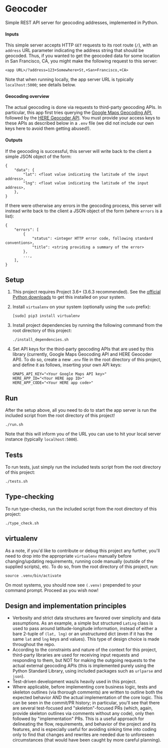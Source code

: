 # Geocoder

Simple REST API server for geocoding addresses, implemented in Python.

#### Inputs

This simple server accepts HTTP `GET` requests to its root route (`/`), with an
`address` URL parameter indicating the address string that should be geocoded.
Thus, if you wanted to get the geocoded data for some location in San Francisco,
CA, you might make the following request to this server:

```
<app URL>/?address=123+Somewhere+St,+San+Francisco,+CA>
```

Note that when running locally, the app server URL is typically
`localhost:5000`; see details below.

#### Geocoding overview

The actual geocoding is done via requests to third-party geocoding APIs. In
particular, this app first tries querying the
[Google Maps Geocoding API](https://developers.google.com/maps/documentation/geocoding/start),
followed by the [HERE Geocoder API](https://developer.here.com/documentation/geocoder/topics/quick-start.html).
You must provide your access keys to these APIs as described below in a `.env`
file (we did not include our own keys here to avoid them getting abused!).

#### Outputs

If the geocoding is successful, this server will write back to the client a
simple JSON object of the form:

```
{
    "data": {
        "lat": <float value indicating the latitude of the input address>,
        "lng": <float value indicating the latitude of the input address>,
    },
}
```

If there were otherwise any errors in the geocoding process, this server will
instead write back to the client a JSON object of the form (where `errors` is a
list):

```
{
    "errors": [
        {
            "status": <integer HTTP error code, following standard conventions>,
            "title": <string providing a summary of the error>
        },
        ...,
    ],
}
```

## Setup

1. This project requires Project 3.6+ (3.6.3 recommended). See the
    [official Python downloads](https://www.python.org/downloads/) to get this
    installed on your system.

2. Install `virtualenv` on your system (optionally using the `sudo` prefix):
    ```
    [sudo] pip3 install virtualenv
    ```

3. Install project dependencies by running the following command from the root
    directory of this project:
    ```
    ./install_dependencies.sh
    ```

4. Set API keys for the third-party geocoding APIs that are used by this library
    (currently, Google Maps Geocoding API and HERE Geocoder API). To do so,
    create a new `.env` file in the root directory of this project, and define
    it as follows, inserting your own API keys:
    ```
    GMAPS_API_KEY="<Your Google Maps API key>"
    HERE_APP_ID="<Your HERE app ID>"
    HERE_APP_CODE="<Your HERE app code>"
    ```

## Run

After the setup above, all you need to do to start the app server is run the
included script from the root directory of this project!

```
./run.sh
```

Note that this will inform you of the URL you can use to hit your local server
instance (typically `localhost:5000`).

## Tests

To run tests, just simply run the included tests script from the root directory
of this project:

```
./tests.sh
```

## Type-checking

To run type-checks, run the included script from the root directory of this
project:

```
./type_check.sh
```

## virtualenv

As a note, if you'd like to contribute or debug this project any further, you'll
need to drop into the appropriate `virtualenv` manually before changing/updating
requirements, running code manually (outside of the supplied scripts), etc. To
do so, from the root directory of this project, run:

```
source .venv/bin/activate
```

On most systems, you should now see `(.venv)` prepended to your command
prompt. Proceed as you wish now!

## Design and implementation principles

* Verbosity and strict data structures are favored over simplicity and data
    assumptions. As an example, a simple but structured `LatLng` class is used
    to pass around latitude-longitude information, instead of either a bare
    2-tuple of `(lat, lng)` or an unstructured dict (even if it has the same
    `lat` and `lng` keys and values). This type of design choice is made
    throughout the repo.
* According to the constraints and nature of the context for this project,
    third-party libraries are used for receiving input requests and responding
    to them, but NOT for making the outgoing requests to the actual external
    geocoding APIs (this is implemented purely using the Python Standard
    Library, using included packages such as `urlparse` and `json`).
* Test-driven development was/is heavily used in this project.
* Where applicable, before implementing core business logic, tests and skeleton
    outlines (via thorough comments) are written to outline both the expected
    behavior AND the actual implementation of the core logic. This can be seen
    in the commit/PR history; in particular, you'll see that there are several
    test-focused and "skeleton"-focused PRs (which, again, provide skeleton
    outlines via comments without any code), only then followed by
    "implementation" PRs. This is a useful approach for delineating the flow,
    requirements, and behavior of the project and its features, and is
    especially useful for avoiding sinking time into coding only to find that
    changes and rewrites are needed due to unforeseen circumstances (that would
    have been caught by more careful planning).
